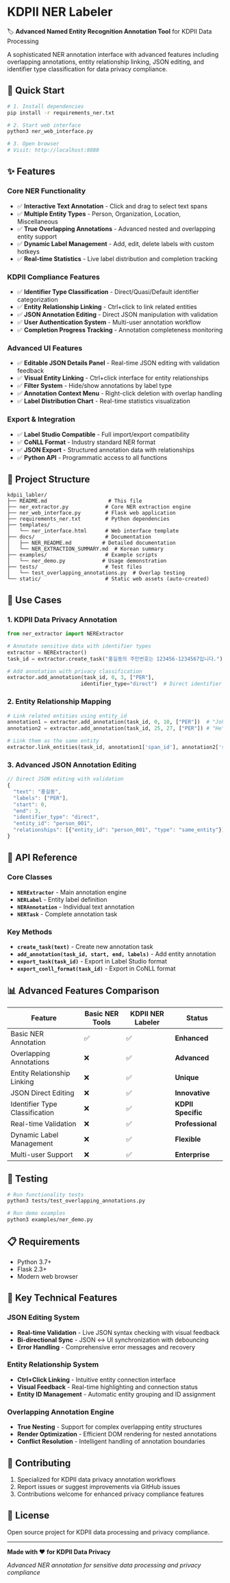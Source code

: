 # KDPII NER Labeler

🏷️ **Advanced Named Entity Recognition Annotation Tool** for KDPII Data Processing

A sophisticated NER annotation interface with advanced features including overlapping annotations, entity relationship linking, JSON editing, and identifier type classification for data privacy compliance.

## 🚀 Quick Start

```bash
# 1. Install dependencies
pip install -r requirements_ner.txt

# 2. Start web interface
python3 ner_web_interface.py

# 3. Open browser
# Visit: http://localhost:8080
```

## ✨ Features

### Core NER Functionality
- ✅ **Interactive Text Annotation** - Click and drag to select text spans
- ✅ **Multiple Entity Types** - Person, Organization, Location, Miscellaneous
- ✅ **True Overlapping Annotations** - Advanced nested and overlapping entity support
- ✅ **Dynamic Label Management** - Add, edit, delete labels with custom hotkeys
- ✅ **Real-time Statistics** - Live label distribution and completion tracking

### KDPII Compliance Features
- ✅ **Identifier Type Classification** - Direct/Quasi/Default identifier categorization
- ✅ **Entity Relationship Linking** - Ctrl+click to link related entities
- ✅ **JSON Annotation Editing** - Direct JSON manipulation with validation
- ✅ **User Authentication System** - Multi-user annotation workflow
- ✅ **Completion Progress Tracking** - Annotation completeness monitoring

### Advanced UI Features
- ✅ **Editable JSON Details Panel** - Real-time JSON editing with validation feedback
- ✅ **Visual Entity Linking** - Ctrl+click interface for entity relationships  
- ✅ **Filter System** - Hide/show annotations by label type
- ✅ **Annotation Context Menu** - Right-click deletion with overlap handling
- ✅ **Label Distribution Chart** - Real-time statistics visualization

### Export & Integration
- ✅ **Label Studio Compatible** - Full import/export compatibility
- ✅ **CoNLL Format** - Industry standard NER format
- ✅ **JSON Export** - Structured annotation data with relationships
- ✅ **Python API** - Programmatic access to all functions

## 📁 Project Structure

```
kdpii_labler/
├── README.md                    # This file
├── ner_extractor.py            # Core NER extraction engine
├── ner_web_interface.py        # Flask web application
├── requirements_ner.txt        # Python dependencies
├── templates/
│   └── ner_interface.html      # Web interface template
├── docs/                       # Documentation
│   ├── NER_README.md          # Detailed documentation
│   └── NER_EXTRACTION_SUMMARY.md  # Korean summary
├── examples/                   # Example scripts
│   └── ner_demo.py            # Usage demonstration
├── tests/                      # Test files
│   └── test_overlapping_annotations.py  # Overlap testing
└── static/                     # Static web assets (auto-created)
```

## 🎯 Use Cases

### 1. KDPII Data Privacy Annotation
```python
from ner_extractor import NERExtractor

# Annotate sensitive data with identifier types
extractor = NERExtractor()
task_id = extractor.create_task("홍길동의 주민번호는 123456-1234567입니다.")

# Add annotation with privacy classification
extractor.add_annotation(task_id, 0, 3, ["PER"], 
                        identifier_type="direct")  # Direct identifier
```

### 2. Entity Relationship Mapping
```python
# Link related entities using entity_id
annotation1 = extractor.add_annotation(task_id, 0, 10, ["PER"])  # "John Smith"
annotation2 = extractor.add_annotation(task_id, 25, 27, ["PER"]) # "He"

# Link them as the same entity
extractor.link_entities(task_id, annotation1['span_id'], annotation2['span_id'])
```

### 3. Advanced JSON Annotation Editing
```javascript
// Direct JSON editing with validation
{
  "text": "홍길동",
  "labels": ["PER"],
  "start": 0,
  "end": 3,
  "identifier_type": "direct",
  "entity_id": "person_001",
  "relationships": [{"entity_id": "person_001", "type": "same_entity"}]
}
```

## 🔧 API Reference

### Core Classes
- **`NERExtractor`** - Main annotation engine
- **`NERLabel`** - Entity label definition  
- **`NERAnnotation`** - Individual text annotation
- **`NERTask`** - Complete annotation task

### Key Methods
- **`create_task(text)`** - Create new annotation task
- **`add_annotation(task_id, start, end, labels)`** - Add entity annotation
- **`export_task(task_id)`** - Export in Label Studio format
- **`export_conll_format(task_id)`** - Export in CoNLL format

## 📊 Advanced Features Comparison

| Feature | Basic NER Tools | KDPII NER Labeler | Status |
|---------|-----------------|-------------------|--------|
| Basic NER Annotation | ✅ | ✅ | **Enhanced** |
| Overlapping Annotations | ❌ | ✅ | **Advanced** |
| Entity Relationship Linking | ❌ | ✅ | **Unique** |
| JSON Direct Editing | ❌ | ✅ | **Innovative** |
| Identifier Type Classification | ❌ | ✅ | **KDPII Specific** |
| Real-time Validation | ❌ | ✅ | **Professional** |
| Dynamic Label Management | ❌ | ✅ | **Flexible** |
| Multi-user Support | ❌ | ✅ | **Enterprise** |

## 🧪 Testing

```bash
# Run functionality tests
python3 tests/test_overlapping_annotations.py

# Run demo examples  
python3 examples/ner_demo.py
```

## 📋 Requirements

- Python 3.7+
- Flask 2.3+
- Modern web browser

## 🔧 Key Technical Features

### JSON Editing System
- **Real-time Validation** - Live JSON syntax checking with visual feedback
- **Bi-directional Sync** - JSON ↔ UI synchronization with debouncing
- **Error Handling** - Comprehensive error messages and recovery

### Entity Relationship System  
- **Ctrl+Click Linking** - Intuitive entity connection interface
- **Visual Feedback** - Real-time highlighting and connection status
- **Entity ID Management** - Automatic entity grouping and ID assignment

### Overlapping Annotation Engine
- **True Nesting** - Support for complex overlapping entity structures
- **Render Optimization** - Efficient DOM rendering for nested annotations
- **Conflict Resolution** - Intelligent handling of annotation boundaries

## 🤝 Contributing

1. Specialized for KDPII data privacy annotation workflows
2. Report issues or suggest improvements via GitHub issues
3. Contributions welcome for enhanced privacy compliance features

## 📄 License

Open source project for KDPII data processing and privacy compliance.

---

**Made with ❤️ for KDPII Data Privacy**

*Advanced NER annotation for sensitive data processing and privacy compliance*